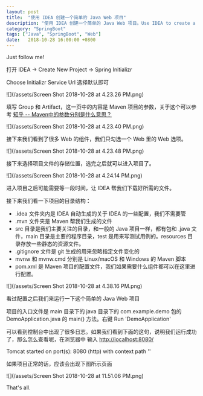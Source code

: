 ```yaml
---
layout: post
title:  "使用 IDEA 创建一个简单的 Java Web 项目"
description: "使用 IDEA 创建一个简单的 Java Web 项目。Use IDEA to create a simple Java Web Application. "
category: "SpringBoot"
tags: ["Java", "SpringBoot", "Web"]
date:   2018-10-28 16:00:00 +0800
---
```


Just follow me!

打开 IDEA -> Create New Project -> Spring Initializr

Choose Initializr Service Url 选择默认即可

![](/assets/Screen Shot 2018-10-28 at 4.23.26 PM.png)

填写 Group 和 Artifact，这一页中的内容是 Maven 项目的参数，关于这个可以参考 [知乎 -- Maven中的参数分别是什么意思？](https://www.zhihu.com/question/24494667)

![](/assets/Screen Shot 2018-10-28 at 4.23.40 PM.png)

接下来我们看到了很多 Web 的组件，我们只勾选一个 Web 里的 Web 选项。

![](/assets/Screen Shot 2018-10-28 at 4.23.48 PM.png)

接下来选择项目文件的存储位置，选完之后就可以进入项目了。

![](/assets/Screen Shot 2018-10-28 at 4.24.14 PM.png)

进入项目之后可能需要等一段时间，让 IDEA 帮我们下载好所需的文件。

接下来我们看一下项目的目录结构：
- .idea 文件夹内是 IDEA 自动生成的关于 IDEA 的一些配置，我们不需要管
- .mvn 文件夹是 Maven 帮我们生成的文件
- src 目录是我们主要关注的目录，和一般的 Java 项目一样，都有包和 .java 文件，main 目录是主要的程序目录，test 是用来写测试用例的。resources 目录存放一些静态的资源文件。
- .gitignore 文件是 git 生成的用来忽略指定文件变化的
- mvnw 和 mvnw.cmd 分别是 Linux/macOS 和 Windows 的 Maven 脚本
- pom.xml 是 Maven 项目的配置文件，我们如果需要什么组件都可以在这里进行配置。

![](/assets/Screen Shot 2018-10-28 at 4.38.16 PM.png)

看过配置之后我们来运行一下这个简单的 Java Web 项目

项目的入口文件是 main 目录下的 java 目录下的 com.example.demo 包的 DemoApplication.java 的 main() 方法。右键 Run 'DemoApplication'

可以看到控制台中出现了很多日志。如果我们看到下面的这句，说明我们运行成功了，那么怎么查看呢，在浏览器中
输入 [http://localhost:8080/](http://localhost:8080/)

Tomcat started on port(s): 8080 (http) with context path ''

如果项目正常的话，应该会出现下图所示页面

![](/assets/Screen Shot 2018-10-28 at 11.51.06 PM.png)

That's all.
